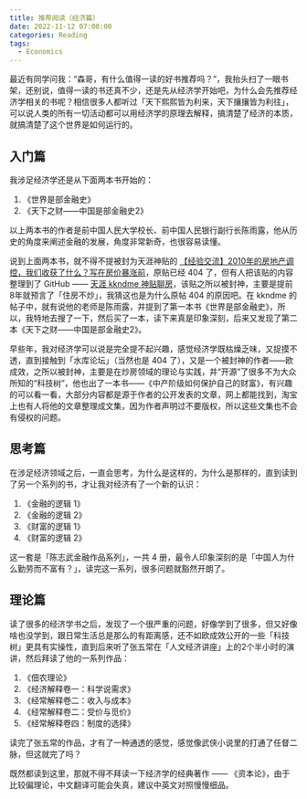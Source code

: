 ```yaml
---
title: 推荐阅读（经济篇）
date: 2022-11-12 07:00:00
categories: Reading
tags:
  - Economics
---
```


最近有同学问我：“森哥，有什么值得一读的好书推荐吗？”，我抬头扫了一眼书架，还别说，值得一读的书还真不少，还是先从经济学开始吧，为什么会先推荐经济学相关的书呢？相信很多人都听过「天下熙熙皆为利来，天下攘攘皆为利往」，可以说人类的所有一切活动都可以用经济学的原理去解释，搞清楚了经济的本质，就搞清楚了这个世界是如何运行的。

## 入门篇

我涉足经济学还是从下面两本书开始的：

1. 《世界是部金融史》
1. 《天下之财——中国是部金融史2》

以上两本书的作者是前中国人民大学校长、前中国人民银行副行长陈雨露，他从历史的角度来阐述金融的发展，角度非常新奇，也很容易读懂。

说到上面两本书，就不得不提被封为天涯神贴的 [【经验交流】2010年的房地产调控，我们收获了什么？写在房价暴涨前](http://bbs.tianya.cn/post-house-252774-1.shtml)，原贴已经 404 了，但有人把该贴的内容整理到了 GitHub —— [天涯 kkndme 神贴聊房](https://github.com/shengcaishizhan/kkndme_tianya)，该贴之所以被封神，主要是提前8年就预言了「住房不炒」，我猜这也是为什么原帖 404 的原因吧。在 kkndme 的帖子中，就有说他的老师是陈雨露，并提到了第一本书《世界是部金融史》，所以，我特地去搜了一下，然后买了一本，读下来真是印象深刻，后来又发现了第二本《天下之财——中国是部金融史2》。

早些年，我对经济学可以说是完全提不起兴趣，感觉经济学既枯燥乏味，又捉摸不透，直到接触到「水库论坛」（当然也是 404 了），又是一个被封神的作者——欧成效，之所以被封神，主要是在炒房领域的理论与实践，并“开源”了很多不为大众所知的“科技树”，他也出了一本书——《中产阶级如何保护自己的财富》，有兴趣的可以看一看，大部分内容都是源于作者的公开发表的文章，网上都能找到，淘宝上也有人将他的文章整理成文集，因为作者声明过不要版权，所以这些文集也不会有侵权的问题。

## 思考篇

在涉足经济领域之后，一直会思考，为什么是这样的，为什么是那样的，直到读到了另一个系列的书，才让我对经济有了一个新的认识：

1. 《金融的逻辑 1》
2. 《金融的逻辑 2》
3. 《财富的逻辑 1》
4. 《财富的逻辑 2》

这一套是「陈志武金融作品系列」，一共 4 册，最令人印象深刻的是「中国人为什么勤劳而不富有？」，读完这一系列，很多问题就豁然开朗了。

## 理论篇

读了很多的经济学书之后，发现了一个很严重的问题，好像学到了很多，但又好像啥也没学到，跟日常生活总是那么的有距离感，还不如欧成效公开的一些「科技树」更具有实操性，直到后来听了张五常在「人文经济讲座」上的2个半小时的演讲，然后拜读了他的一系列作品：

1. 《佃农理论》
2. 《经济解释卷一：科学说需求》
3. 《经常解释卷二：收入与成本》
4. 《经常解释卷二：受价与觅价》
5. 《经常解释卷四：制度的选择》

读完了张五常的作品，才有了一种通透的感觉，感觉像武侠小说里的打通了任督二脉，但这就完了吗？

既然都读到这里，那就不得不拜读一下经济学的经典著作 —— 《资本论》，由于比较偏理论，中文翻译可能会失真，建议中英文对照慢慢细品。
